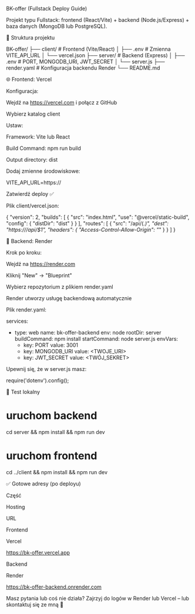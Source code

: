 BK-offer (Fullstack Deploy Guide)

Projekt typu Fullstack: frontend (React/Vite) + backend (Node.js/Express) + baza danych (MongoDB lub PostgreSQL).

📁 Struktura projektu

BK-offer/
├── client/       # Frontend (Vite/React)
│   ├── .env      # Zmienna VITE_API_URL
│   └── vercel.json
├── server/       # Backend (Express)
│   ├── .env      # PORT, MONGODB_URI, JWT_SECRET
│   └── server.js
├── render.yaml   # Konfiguracja backendu Render
└── README.md

🌐 Frontend: Vercel

Konfiguracja:

Wejdź na https://vercel.com i połącz z GitHub

Wybierz katalog client

Ustaw:

Framework: Vite lub React

Build Command: npm run build

Output directory: dist

Dodaj zmienne środowiskowe:

VITE_API_URL=https://<BACKEND-RENDER-URL>

Zatwierdź deploy ✅

Plik client/vercel.json:

{
  "version": 2,
  "builds": [
    {
      "src": "index.html",
      "use": "@vercel/static-build",
      "config": {
        "distDir": "dist"
      }
    }
  ],
  "routes": [
    {
      "src": "/api/(.*)",
      "dest": "https://<BACKEND-RENDER-URL>/api/$1",
      "headers": {
        "Access-Control-Allow-Origin": "*"
      }
    }
  ]
}

🧠 Backend: Render

Krok po kroku:

Wejdź na https://render.com

Kliknij "New" → "Blueprint"

Wybierz repozytorium z plikiem render.yaml

Render utworzy usługę backendową automatycznie

Plik render.yaml:

services:
  - type: web
    name: bk-offer-backend
    env: node
    rootDir: server
    buildCommand: npm install
    startCommand: node server.js
    envVars:
      - key: PORT
        value: 3001
      - key: MONGODB_URI
        value: <TWOJE_URI>
      - key: JWT_SECRET
        value: <TWÓJ_SEKRET>

Upewnij się, że w server.js masz:

require('dotenv').config();

🧪 Test lokalny

# uruchom backend
cd server && npm install && npm run dev

# uruchom frontend
cd ../client && npm install && npm run dev

✅ Gotowe adresy (po deployu)

Część

Hosting

URL

Frontend

Vercel

https://bk-offer.vercel.app

Backend

Render

https://bk-offer-backend.onrender.com

Masz pytania lub coś nie działa? Zajrzyj do logów w Render lub Vercel – lub skontaktuj się ze mną 💬


